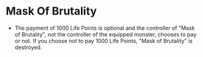 # Mask Of Brutality

*   The payment of 1000 Life Points is optional and the controller of "Mask of Brutality", not the controller of the equipped monster, chooses to pay or not. If you choose not to pay 1000 Life Points, "Mask of Brutality" is destroyed.
